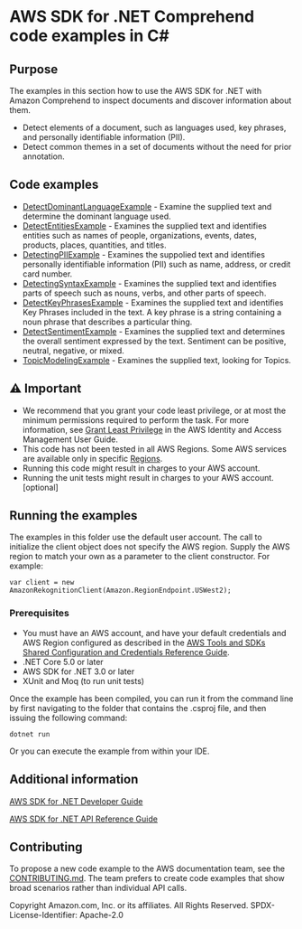 # AWS SDK for .NET Comprehend code examples in C#

## Purpose

The examples in this section how to use the AWS SDK for .NET with Amazon
Comprehend to inspect documents and discover information about them.

-   Detect elements of a document, such as languages used, key phrases, and personally
    identifiable information (PII).
-   Detect common themes in a set of documents without the need for prior annotation.

## Code examples

-   [DetectDominantLanguageExample](DetectDominantLanguageExampe/) - Examine the supplied text and determine the dominant language used.
-   [DetectEntitiesExample](DetectEntitiesExample) - Examines the supplied text and identifies entities such as names of people, organizations, events, dates, products, places, quantities, and titles.
-   [DetectingPIIExample](DetectingPIIExample/) - Examines the suppolied text and identifies personally identifiable information (PII) such as name, address, or credit card number.
-   [DetectingSyntaxExample](DetectingSyntaxExample/) - Examines the supplied text and identifies parts of speech such as nouns, verbs, and other parts of speech.
-   [DetectKeyPhrasesExample](DetectKeyPhrasesExample/) - Examines the supplied text and identifies Key Phrases included in the text. A key phrase is a string containing a noun phrase that describes a particular thing.
-   [DetectSentimentExample](DetectSentimentExample/) - Examines the supplied text and determines the overall sentiment expressed by the text. Sentiment can be positive, neutral, negative, or mixed.
-   [TopicModelingExample](TopicModelingExample/) - Examines the supplied text, looking for Topics.

## ⚠ Important

-   We recommend that you grant your code least privilege, or at most the minimum
    permissions required to perform the task. For more information, see
    [Grant Least Privilege](https://docs.aws.amazon.com/IAM/latest/UserGuide/best-practices.html#grant-least-privilege)
    in the AWS Identity and Access Management User Guide.
-   This code has not been tested in all AWS Regions. Some AWS services are
    available only in specific [Regions](https://aws.amazon.com/about-aws/global-infrastructure/regional-product-services/).
-   Running this code might result in charges to your AWS account.
-   Running the unit tests might result in charges to your AWS account. [optional]

## Running the examples

The examples in this folder use the default user account. The call to
initialize the client object does not specify the AWS region. Supply
the AWS region to match your own as a parameter to the client constructor. For
example:

```
var client = new AmazonRekognitionClient(Amazon.RegionEndpoint.USWest2);
```

### Prerequisites

-   You must have an AWS account, and have your default credentials and AWS Region
    configured as described in the [AWS Tools and SDKs Shared Configuration and
    Credentials Reference Guide](https://docs.aws.amazon.com/credref/latest/refdocs/creds-config-files.html).
-   .NET Core 5.0 or later
-   AWS SDK for .NET 3.0 or later
-   XUnit and Moq (to run unit tests)

Once the example has been compiled, you can run it from the command line by
first navigating to the folder that contains the .csproj file, and then
issuing the following command:

```
dotnet run
```

Or you can execute the example from within your IDE.

## Additional information

[AWS SDK for .NET Developer Guide](https://docs.aws.amazon.com/sdk-for-net/v3/developer-guide/welcome.html)

[AWS SDK for .NET API Reference Guide](https://docs.aws.amazon.com/sdkfornet/v3/apidocs/index.html)

## Contributing

To propose a new code example to the AWS documentation team, see the
[CONTRIBUTING.md](https://github.com/picante-io/aws-doc-sdk-examples/blob/main/CONTRIBUTING.md).
The team prefers to create code examples that show broad scenarios rather than
individual API calls.

Copyright Amazon.com, Inc. or its affiliates. All Rights Reserved. SPDX-License-Identifier: Apache-2.0
